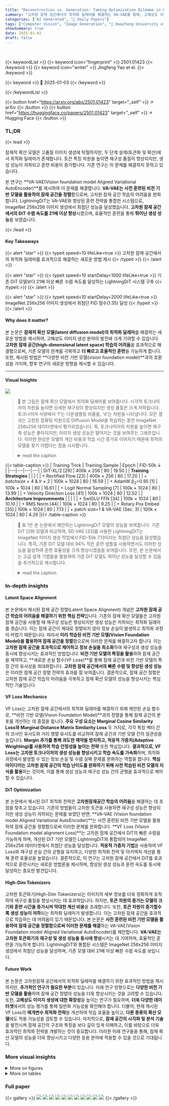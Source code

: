 ```yaml
---
title: "Reconstruction vs. Generation: Taming Optimization Dilemma in Latent Diffusion Models"
summary: "고차원 잠재 공간에서의 최적화 딜레마를 해결하는 VA-VAE를 통해, 고해상도 이미지 생성에서 최첨단 성능을 달성!"
categories: ["AI Generated", "🤗 Daily Papers"]
tags: ["Computer Vision", "Image Generation", "🏢 Huazhong University of Science and Technology",]
showSummary: true
date: 2025-01-02
draft: false
---
```


<br>

{{< keywordList >}}
{{< keyword icon="fingerprint" >}} 2501.01423 {{< /keyword >}}
{{< keyword icon="writer" >}} Jingfeng Yao et el. {{< /keyword >}}
 
{{< keyword >}} 🤗 2025-01-03 {{< /keyword >}}
 
{{< /keywordList >}}

{{< button href="https://arxiv.org/abs/2501.01423" target="_self" >}}
↗ arXiv
{{< /button >}}
{{< button href="https://huggingface.co/papers/2501.01423" target="_self" >}}
↗ Hugging Face
{{< /button >}}




### TL;DR


{{< lead >}}

잠재적 확산 모델은 고품질 이미지 생성에 탁월하지만, 두 단계 설계(토큰화 및 확산)에서 최적화 딜레마가 존재합니다. 토큰 특징 차원을 높이면 재구성 품질이 향상되지만, 생성 성능이 저하되고 훈련 비용이 증가합니다. 기존 연구는 이 문제를 해결하지 못하고 있습니다.

본 연구는 **VA-VAE(Vision foundation model Aligned Variational AutoEncoder)**를 제시하여 이 문제를 해결합니다.  **VA-VAE는 사전 훈련된 비전 기반 모델을 활용하여 잠재 공간을 정렬**함으로써, 고차원 잠재 공간 학습의 어려움을 완화합니다. LightningDiT는 VA-VAE와 향상된 훈련 전략을 통합한 시스템으로, ImageNet 256x256 이미지 생성에서 최첨단 성능을 달성했습니다.  **고차원 잠재 공간에서의 DiT 수렴 속도를 21배 이상 향상**시켰으며, 효율적인 훈련을 통해 **뛰어난 생성 성능**을 보였습니다.

{{< /lead >}}


#### Key Takeaways

{{< alert "star" >}}
{{< typeit speed=10 lifeLike=true >}} 고차원 잠재 공간에서의 최적화 딜레마를 효과적으로 해결하는 새로운 방법 제시 {{< /typeit >}}
{{< /alert >}}

{{< alert "star" >}}
{{< typeit speed=10 startDelay=1000 lifeLike=true >}} 기존 DiT 모델보다 21배 이상 빠른 수렴 속도를 달성하는 LightningDiT 시스템 구축 {{< /typeit >}}
{{< /alert >}}

{{< alert "star" >}}
{{< typeit speed=10 startDelay=2000 lifeLike=true >}} ImageNet 256x256 이미지 생성에서 최첨단 FID 점수(1.35) 달성 {{< /typeit >}}
{{< /alert >}}

#### Why does it matter?
본 논문은 **잠재적 확산 모델(latent diffusion model)의 최적화 딜레마**를 해결하는 새로운 방법을 제시하여, 고해상도 이미지 생성 분야의 발전에 크게 기여할 수 있습니다. **고차원 잠재 공간(high-dimensional latent space) 학습의 어려움**을 효과적으로 해결함으로써, 기존 모델의 한계를 극복하고 **더 빠르고 효율적인 훈련**을 가능하게 합니다. 또한, 제시된 방법은 **다양한 비전 기반 모델(vision foundation model)**과의 호환성을 가지며, 향후 연구의 새로운 방향을 제시할 수 있습니다.

------
#### Visual Insights



![](https://arxiv.org/html/2501.01423/x1.png)

> 🔼 본 그림은 잠재 확산 모델에서 최적화 딜레마를 보여줍니다. 시각적 토크나이저의 차원을 늘리면 상세한 재구성이 향상되지만 생성 품질은 크게 저하됩니다.  토크나이저 사양에서 'f'는 다운샘플링 비율을, 'd'는 차원을 나타냅니다. 모든 결과는 고정된 컴퓨팅 자원으로 Diffusion Model을 학습하는 동안 ImageNet 256x256 데이터셋에서 평가되었습니다.  즉, 토크나이저의 차원을 높이면 재구축 성능은 좋아지지만, 이미지 생성 성능은 떨어지는 것을 보여주는 그래프입니다.  이러한 현상은 모델의 계산 비용과 학습 시간 증가로 이어지기 때문에 최적의 모델을 찾기 어렵다는 점을 시사합니다.
> <details>
> <summary>read the caption</summary>
> Figure 1: Optimization dilemma within latent diffusion models. In latent diffusion models, increasing the dimension of the visual tokenizer enhances detail reconstruction but significantly reduces generation quality. (In tokenizer specification, “f” and “d” represent the downsampling rate and dimension, respectively. All results are evaluated on ImageNet 256×\times×256 dataset with a fixed compute budget during diffusion model training.)
> </details>





{{< table-caption >}}
| Training Trick | Training Sample | Epoch | FID-50k ↓ | 
|---|---|---|---| 
| DiT-XL/2 [29] | 400k × 256 | 80 | 19.50 | 
| **Training Strategies** |  |  |  | 
| + Rectified Flow [23] | 400k × 256 | 80 | 17.20 | 
| + *batchsize* × 4 & *lr* × 2 | 100k × 1024 | 80 | 16.59 | 
| + AdamW β<sub>2</sub>=0.95 [1] | 100k × 1024 | 80 | 16.61 | 
| + Logit Normal Sampling [7] | 100k × 1024 | 80 | 13.99 | 
| + Velocity Direction Loss [41] | 100k × 1024 | 80 | 12.52 | 
| **Architecture Improvements** |  |  |  | 
| + SwiGLU FFN [34] | 100k × 1024 | 80 | 10.10 | 
| + RMS Norm [44] | 100k × 1024 | 80 | 9.25 | 
| + Rotary Pos Embed [35] | 100k × 1024 | 80 | 7.13 | 
| + patch size=1 & VA-VAE (Sec. 3) | 100k × 1024 | 80 | 4.29 |{{< /table-caption >}}

> 🔼 표 1은 본 논문에서 제안하는 LightningDiT 모델의 성능을 보여줍니다. 기존 DiT [29] 모델과 비교하여, SD-VAE [33]를 사용한 LightningDiT는 ImageNet 이미지 생성 작업에서 FID-50k 7.13이라는 최첨단 성능을 달성했습니다. 특히, 기존 DiT 모델 대비 94% 적은 훈련 샘플을 사용하면서도 이러한 성능을 달성하여 훈련 효율성을 크게 향상시켰음을 보여줍니다. 또한, 본 논문에서는 고급 설계 기법들을 활용하여 기존 DiT 모델도 뛰어난 성능을 달성할 수 있음을 추가적으로 제시합니다.
> <details>
> <summary>read the caption</summary>
> Table 1: Performance of LightningDiT. With SD-VAE [33], LightningDiT achieves FID-50k=7.13 on ImageNet class-conditional generation, using 94% fewer training samples compared to the original DiT [29]. We show that the original DiT can also achieve exceptional performance by leveraging advanced design techniques.
> </details>





### In-depth insights


#### Latent Space Alignment
본 논문에서 제시된 잠재 공간 정렬(Latent Space Alignment) 개념은 **고차원 잠재 공간 학습의 어려움을 해결하기 위한 핵심 전략**입니다. 기존의 잠재 확산 모델들은 고차원 잠재 공간을 사용할 때 재구성 성능은 향상되지만 생성 성능은 저하되는 최적화 딜레마를 겪습니다. 이는 잠재 공간이 제대로 정렬되지 않아 정보 손실이 발생하고 최적화 과정이 어렵기 때문입니다. 따라서 **미리 학습된 비전 기반 모델(Vision Foundation Model)을 활용하여 잠재 공간을 정렬**함으로써 이러한 문제를 해결하고자 합니다. 이는 **고차원 잠재 공간을 효과적으로 제어하고 정보 손실을 최소화**하여 재구성과 생성 성능을 동시에 향상시키는 효과적인 방법입니다.  **비전 기반 모델의 특징을 활용**하여 잠재 공간을 제약하고,  **새로운 손실 함수(VF Loss)**를 통해 잠재 공간과 비전 기반 모델의 특징 간의 유사성을 최대화합니다.  **고차원 잠재 공간에서의 빠른 수렴 및 향상된 생성 성능**은 이러한 잠재 공간 정렬 전략의 효과를 잘 보여줍니다.  결론적으로, 잠재 공간 정렬은 고차원 잠재 공간 학습의 어려움을 극복하고 잠재 확산 모델의 성능을 향상시키는 핵심적인 기술입니다.

#### VF Loss Mechanics
VF Loss는 고차원 잠재 공간에서의 최적화 딜레마를 해결하기 위해 제안된 손실 함수로, **비전 기반 모델(Vision Foundation Model)**과의 정렬을 통해 잠재 공간의 분포를 개선하는 데 중점을 둡니다.  **주요 구성 요소는 Marginal Cosine Similarity Loss와 Marginal Distance Matrix Similarity Loss** 두 가지로, 각각 특징 벡터 간의 코사인 유사도와 거리 행렬 유사도를 비교하여 잠재 공간과 기반 모델 간의 일관성을 높입니다. **Margin 추가를 통해 과도한 제약을 방지하고, 적응적 가중치(Adaptive Weighting)를 사용하여 학습 안정성을 높이는 전략** 또한 핵심입니다.  **결과적으로, VF Loss는 고차원 토크나이저의 생성 성능을 향상시키고 학습 속도를 가속화**하며, 최적화 과정에서 발생할 수 있는 정보 손실 및 수렴 실패 문제를 완화하는 역할을 합니다.  **핵심 아이디어는 고차원 잠재 공간의 학습 난이도를 완화하기 위해 사전 학습된 비전 모델의 지식을 활용**하는 것이며, 이를 통해 생성 성능과 재구성 성능 간의 균형을 효과적으로 제어할 수 있습니다.

#### DiT Optimization
본 논문에서 제시된 DiT 최적화 전략은 **고차원잠재공간 학습의 어려움**을 해결하는 데 초점을 맞추고 있습니다. 기존의 방법들이 고차원 토큰을 사용하면 재구성 성능은 향상되지만 생성 성능이 저하되는 문제를 보였던 반면, **VA-VAE (Vision foundation model Aligned Variational AutoEncoder)**는 사전 훈련된 비전 기반 모델을 활용하여 잠재 공간을 정렬함으로써 이러한 문제를 완화합니다.  **VF Loss (Vision Foundation model alignment Loss)**는 고차원 잠재 공간에서 DiT의 빠른 수렴을 가능하게 하며, 개선된 DiT 기반 모델인 LightningDiT와 통합되어 ImageNet 256x256 데이터셋에서 최첨단 성능을 달성합니다. **적응적 가중치 기법**을 사용하여 VF Loss와 재구성 손실 간의 균형을 유지하고, 다양한 최적화 전략 및 아키텍처 개선을 통해 훈련 효율성을 높였습니다.  결론적으로, 이 연구는 고차원 잠재 공간에서 DiT를 효과적으로 훈련시키는 새로운 방법론을 제시하며, 향상된 생성 성능과 훈련 속도를 동시에 달성하는 중요한 발견입니다.

#### High-Dim Tokenizers
고차원 토큰화기(High-Dim Tokenizers)는 이미지의 세부 정보를 더욱 정확하게 포착하여 재구성 품질을 향상시키는 데 효과적입니다. 하지만, **토큰 차원의 증가는 모델의 크기와 훈련 시간을 증가시켜 막대한 계산 비용**을 초래합니다. 또한, **토큰 차원이 증가할수록 생성 성능이 저하**되는 최적화 딜레마가 발생합니다. 이는 고차원 잠재 공간을 효과적으로 학습하는 데 어려움이 있기 때문입니다. 본 논문은 **사전 훈련된 비전 기반 모델을 활용하여 잠재 공간을 정렬함으로써 이러한 문제를 해결**하는 VA-VAE(Vision Foundation model Aligned Variational AutoEncoder)를 제안합니다.  **VA-VAE는 고차원 토큰화기의 재구성 및 생성 성능을 동시에 향상**시키는 데 기여하며, 효율적인 훈련을 가능하게 합니다.  LightningDiT와 통합된 시스템은 ImageNet 256x256 이미지 생성에서 최첨단 성능을 달성하며, 기존 모델 대비 21배 이상 빠른 수렴 속도를 보입니다.

#### Future Work
본 논문은 고차원잠재 공간에서의 최적화 딜레마를 해결하기 위한 효과적인 방법을 제시하지만, **추가적인 연구가 필요한 부분**이 있습니다.  미래 연구 방향으로는 **다양한 비전 기반 모델을 활용**하여 잠재 공간 정렬의 성능을 더욱 향상시키는 것을 고려할 수 있습니다. 또한, **고해상도 이미지 생성에 대한 확장성**을 높이는 연구가 필요하며,  **더욱 다양한 데이터셋**에서의 성능 평가를 통해 일반화 가능성을 확인해야 합니다.  더불어, 현재 제시된 VF Loss의 **매개변수 최적화 전략**을 개선하여 학습 효율을 높이고, **다른 종류의 확산 모델**에도 적용 가능성을 검토할 수 있습니다.  마지막으로, **잠재 공간의 시각화 및 분석 기술**을 발전시켜 잠재 공간의 구조와 특징을 보다 깊이 있게 이해하고, 이를 바탕으로  더욱 효과적인 최적화 전략을 개발하는 것이 중요합니다. 이러한 미래 연구들을 통해, 잠재 확산 모델의 성능을 더욱 향상시키고 다양한 응용 분야에 적용할 수 있을 것으로 기대됩니다.


### More visual insights

<details>
<summary>More on figures
</summary>


![](https://arxiv.org/html/2501.01423/x2.png)

> 🔼 이 그림은 잠재 확산 모델의 재구성-생성 경계면을 보여줍니다. 고차원 잠재 공간에서 VA-VAE(Vision Foundation model Aligned Variational AutoEncoder)는 특징 분포를 개선합니다.  비전 기반 모델과의 정렬을 통해 재구성과 생성 간의 경계면을 확장하여, 고차원 잠재 공간에서도 양쪽 성능을 동시에 향상시킬 수 있음을 시각적으로 보여줍니다.  즉, 기존 모델들은 재구성 성능을 높이면 생성 성능이 떨어지는 trade-off를 보였으나, VA-VAE는 이러한 제약을 극복하고 양쪽 성능을 모두 향상시킬 수 있음을 의미합니다.
> <details>
> <summary>read the caption</summary>
> Figure 2: Reconstruction-generation frontier of latent diffusion models. VA-VAE improves the feature distribution of high-dimensional latent. Through alignment with vision foundation models, we expand the frontier between reconstruction and generation in latent diffusion models.
> </details>



![](https://arxiv.org/html/2501.01423/x3.png)

> 🔼 그림 3은 제안된 비전 기반 모델 정렬 VAE(VA-VAE)의 개념도를 보여줍니다. 고차원 시각 토큰화기를 학습시킬 때, 미리 학습된 비전 기반 모델(예: DINOv2, MAE)을 활용하여 잠재 공간을 제어함으로써 재구성과 생성 성능 간의 최적화 딜레마를 완화하고 생성 성능을 향상시키는 방법을 나타냅니다.  고차원 시각 토큰화기는 높은 해상도 이미지를 효과적으로 압축하고 재구성할 수 있지만,  학습 과정에서 정보 손실이 발생하여 생성 성능이 저하되는 문제점이 있습니다.  VA-VAE는 사전 학습된 비전 기반 모델의 지식을 활용하여, 고차원 잠재 공간을 효과적으로 학습하고 생성 성능을 향상시켜 이러한 문제를 해결합니다.  이 그림은 VA-VAE의 아키텍처와 비전 기반 모델을 활용한 학습 과정을 시각적으로 보여주며, 각 구성 요소의 역할과 상호 작용을 명확히 설명합니다.
> <details>
> <summary>read the caption</summary>
> Figure 3: The proposed Vision foundation model Aligned VAE (VA-VAE). Vision foundation models are used to guide the training of high-dimensional visual tokenizers, effectively mitigating the optimization dilemma and improve generation performance.
> </details>



![](https://arxiv.org/html/2501.01423/x4.png)

> 🔼 그림 4(a)는 서로 다른 토크나이저(f16d32, f16d64)를 사용하여 LightningDiT-B 모델을 ImageNet 256 해상도에서 160 에폭 동안 학습시킨 결과를 보여줍니다. VF 손실(Vision Foundation model alignment Loss)을 적용했을 때, 적용하지 않았을 때에 비해 FID(Fréchet Inception Distance) 값이 훨씬 빠르게 감소하는 것을 확인할 수 있습니다. 이는 VF 손실이 수렴 속도를 최대 2.7배까지 향상시킨다는 것을 의미합니다.  f16d32 토크나이저의 경우 VF loss (DINOv2)를 사용했을 때 FID가 약 2.54배 빠르게 감소했고, f16d64 토크나이저의 경우 약 2.76배 빠르게 감소했습니다.
> <details>
> <summary>read the caption</summary>
> (a)
> </details>



![](https://arxiv.org/html/2501.01423/x5.png)

> 🔼 그림 (b)는 다양한 토크나이저(f16d32, f16d64)를 사용하여 LightningDiT-B 모델을 160 에폭 동안 ImageNet 256 해상도에서 학습시킨 결과를 보여줍니다. VF 손실(VF Loss)을 적용했을 때, VF Loss를 적용하지 않았을 때보다 훨씬 빠르게 수렴하는 것을 보여줍니다. f16d64 토크나이저의 경우 VF Loss 적용 시 최대 2.7배의 속도 향상을 보였습니다. 이는 고차원 토크나이저를 사용하는 경우 VF Loss가 수렴 속도를 크게 개선한다는 것을 의미합니다.
> <details>
> <summary>read the caption</summary>
> (b)
> </details>



![](https://arxiv.org/html/2501.01423/x6.png)

> 🔼 그림 (c)는 다양한 토크나이저 크기(차원)에서 VF Loss(Vision Foundation model alignment Loss)의 확장성을 보여줍니다.  x축은 DiT(Diffusion Transformer) 모델의 크기(십억 매개변수)를 로그 스케일로 나타내고, y축은 FID(Fréchet Inception Distance) 점수를 나타냅니다.  여러 토크나이저 크기(f16d16, f16d32, f16d64)에 대해, VF Loss를 사용한 경우와 사용하지 않은 경우의 FID 점수를 비교하여, VF Loss가 고차원 토크나이저에서도 더 작은 모델 크기로 높은 성능을 달성할 수 있음을 시각적으로 보여줍니다.  즉, VF Loss를 통해 고차원 토크나이저의 확장성 문제를 효과적으로 해결함으로써,  더 적은 매개변수로도 우수한 이미지 생성 성능을 얻을 수 있음을 보여줍니다.  특히, 모델 크기가 커짐에 따라 VF Loss의 효과가 더욱 두드러지는 것을 확인할 수 있습니다.
> <details>
> <summary>read the caption</summary>
> (c)
> </details>



![](https://arxiv.org/html/2501.01423/x7.png)

> 🔼 그림 4는 VF Loss(Vision Foundation model alignment Loss)가 Latent Diffusion Model의 학습 속도를 향상시키고 모델의 확장성을 개선하는 효과를 보여줍니다. (a)와 (b)는 서로 다른 토크나이저를 사용하여 ImageNet 256 해상도에서 LightningDiT-B 모델을 160 에폭 동안 학습시킨 결과를 보여줍니다. VF Loss를 적용한 경우, 최대 2.7배까지 학습 속도가 향상되는 것을 확인할 수 있습니다. (c)는 고차원 토크나이저를 사용하는 생성 모델에서 VF Loss가 필요한 파라미터의 수를 줄여 확장성을 개선하는 효과를 보여줍니다.
> <details>
> <summary>read the caption</summary>
> Figure 4: (a)&(b) VF Loss Improves Convergence. We train LightningDiT-B for 160 epochs on ImageNet at 256 resolution using different tokenizers. The VF loss significantly accelerates convergence, with a maximum speedup of up to 2.7 times. (c) VF Loss Improves Scalability. VF loss reduces the need for large parameters in generative models of high-dimensional tokenizer, enabling better scalability.
> </details>



![](https://arxiv.org/html/2501.01423/x8.png)

> 🔼 이 그림은 논문에서 제안된 VA-VAE와 LightningDiT-XL 모델을 사용하여 ImageNet 256x256 해상도의 이미지를 생성한 결과를 보여줍니다.  다양한 종류의 이미지들이 생성되었으며, 모델의 이미지 생성 능력을 시각적으로 보여주는 역할을 합니다.  각 이미지는 모델이 얼마나 다양하고 사실적인 이미지를 생성할 수 있는지 보여주는 예시입니다.
> <details>
> <summary>read the caption</summary>
> Figure 5: Visualization Results. We visualize our latent diffusion system with proposed VA-VAE together with LightningDiT-XL trained on ImageNet 256×256256256256\times 256256 × 256 resolution.
> </details>



</details>




<details>
<summary>More on tables
</summary>


{{< table-caption >}}
| Tokenizer | Spec. | Reconstruction Performance |  |  |  | Generation Performance (FID-10K)↓ |  |  | 
|---|---|---|---|---|---|---|---|---| 
| **Tokenizer** | **Spec.** | **rFID↓** | **PSNR↑** | **LPIPS↓** | **SSIM↑** | **LightningDiT-B** | **LightningDiT-L** | **LightningDiT-XL** | 
| LDM [33] |  | 0.49 | 26.10 | 0.132 | 0.72 | 16.24 | 9.49 | 8.28 | 
| LDM+VF loss (MAE) [15] |  | 0.51 | 26.01 | 0.137 | 0.71 | 16.86 (+0.62) | 10.93 (+1.44) | 9.19 (+0.91) | 
| LDM+VF loss (DINOv2) [28] |  | 0.55 | 25.29 | 0.147 | 0.69 | 15.79 (-0.45) | 10.02 (+0.53) | 8.71 (+0.43) | 
| LDM [33] |  | 0.26 | 28.59 | 0.089 | 0.80 | 22.62 | 12.86 | 10.92 | 
| LDM+VF loss (MAE) [15] |  | 0.28 | 28.33 | 0.091 | 0.80 | 19.89 (-2.73) | 11.51 (-1.35) | 9.92 (-1.00) | 
| LDM+VF loss (DINOv2) [28] |  | 0.28 | 27.96 | 0.096 | 0.79 | 15.82 (-6.80) | 9.82 (-3.04) | 8.22 (-2.70) | 
| LDM [33] |  | 0.17 | 31.03 | 0.055 | 0.88 | 36.83 | 20.73 | 17.24 | 
| LDM+VF loss (MAE) [15] |  | 0.15 | 31.03 | 0.054 | 0.87 | 23.58 (-13.25) | 14.40 (-6.33) | 11.69 (-5.55) | 
| LDM+VF loss (DINOv2) [28] |  | 0.14 | 30.71 | 0.055 | 0.87 | 24.00 (-12.83) | 14.95 (-5.78) | 11.98 (-5.26) | {{< /table-caption >}}
> 🔼 표 2는 VF 손실이 생성 성능을 향상시키는 방법을 보여줍니다.  f16d16 토크나이저 사양은 널리 사용됩니다 [33, 21]. 차원이 증가함에 따라 재구성 성능은 향상되지만 생성 품질은 저하되는 것을 알 수 있습니다. 이는 잠재 확산 프레임워크 내의 최적화 딜레마를 강조합니다.  VF 손실은 재구성 성능에 거의 영향을 미치지 않으면서 고차원 토크나이저의 생성 성능을 크게 향상시킵니다.
> <details>
> <summary>read the caption</summary>
> Table 2: VF loss Improves Generation Performance. The f16d16 tokenizer specification is widely used [33, 21]. As dimensionality increases, we observe that (1) higher dimensions improve reconstruction but reduce generation quality, highlighting an optimization dilemma within the latent diffusion framework; (2) VF Loss significantly enhances generative performance in high-dimensional tokenizers with minimal impact on reconstruction.
> </details>

{{< table-caption >}}
| Method | Tokenizer | rFID | gFID | #params | sFID | IS | Pre. | Rec. | gFID | sFID | IS | Pre. | Rec. |
|---|---|---|---|---|---|---|---|---|---|---|---|---|---|---|
| **AutoRegressive (AR)** |  |  |  |  |  |  |  |  |  |  |  |  |  |
| MaskGIT [2] | MaskGiT | 2.28 | 555 | 227M | 6.18 | - | 182.1 | 0.80 | 0.51 | - | - | - | - |
| LlamaGen [36] | VQGAN† | 0.59 | 300 | 3.1B | 9.38 | 8.24 | 112.9 | 0.69 | 0.67 | 2.18 | 5.97 | 263.3 | 0.81 | 0.58 |
| VAR [38] | - | - | 350 | 2.0B | - | - | - | - | - | 1.80 | - | 365.4 | 0.83 | 0.57 |
| MagViT-v2 [42] | - | - | 1080 | 307M | 3.65 | - | 200.5 | - | - | 1.78 | - | 319.4 | - | - |
| MAR [21] | LDM† | 0.53 | 800 | 945M | 2.35 | - | 227.8 | 0.79 | 0.62 | 1.55 | - | 303.7 | 0.81 | 0.62 |
| **Latent Diffusion Models** |  |  |  |  |  |  |  |  |  |  |  |  |  |
| MaskDiT [45] | SD-VAE [33] | 0.61 | 1600 | 675M | 5.69 | 10.34 | 177.9 | 0.74 | 0.60 | 2.28 | 5.67 | 276.6 | 0.80 | 0.61 |
| DiT [29] | SD-VAE [33] | 0.61 | 1400 | 675M | 9.62 | 6.85 | 121.5 | 0.67 | 0.67 | 2.27 | 4.60 | 278.2 | 0.83 | 0.57 |
| SiT [26] | SD-VAE [33] | 0.61 | 1400 | 675M | 8.61 | 6.32 | 131.7 | 0.68 | 0.67 | 2.06 | 4.50 | 270.3 | 0.82 | 0.59 |
| FasterDiT [41] | SD-VAE [33] | 0.61 | 400 | 675M | 7.91 | 5.45 | 131.3 | 0.67 | 0.69 | 2.03 | 4.63 | 264.0 | 0.81 | 0.60 |
| MDT [11] | SD-VAE [33] | 0.61 | 1300 | 675M | 6.23 | 5.23 | 143.0 | 0.71 | 0.65 | 1.79 | 4.57 | 283.0 | 0.81 | 0.61 |
| MDTv2 [12] | SD-VAE [33] | 0.61 | 1080 | 675M | - | - | - | - | - | 1.58 | 4.52 | 314.7 | 0.79 | 0.65 |
| REPA [43] |  |  | 800 | 675M | 5.90 | - | - | - | - | 1.42 | 4.70 | 305.7 | 0.80 | 0.65 |
| LightningDiT | VA-VAE | 0.28 | 64 | 675M | 5.14 | 4.22 | 130.2 | 0.76 | 0.62 | 2.11 | 4.16 | 252.3 | 0.81 | 0.58 |
|  | VA-VAE | 0.28 | 800 | 675M | 2.17 | 4.36 | 205.6 | 0.77 | 0.65 | 1.35 | 4.15 | 295.3 | 0.79 | 0.65 |{{< /table-caption >}}
> 🔼 표 3은 ImageNet 256x256 데이터셋에서 다양한 방법들을 사용하여 측정된 시스템 성능을 비교한 표입니다.  본 논문에서 제안하는 잠재 확산 모델(LightningDiT + VA-VAE)은 rFID 0.28, FID 1.35라는 최첨단 성능을 달성했습니다. 특히, 기존의 DiT [29] 와 SiT [26] 모델과 비교했을 때, 단 64번의 학습 에폭만으로도 FID 지표에서 더 나은 성능을 보였으며, 이는 기존 모델보다 21.8배 빠른 수렴 속도를 의미합니다.  표에는 재구성 성능(rFID, PSNR, LPIPS, SSIM)과 생성 성능(gFID, IS, Pre, Rec)을 포함하여 다양한 지표가 제시되어 있습니다. CFG(Classifier-Free Guidance)를 사용한 경우와 사용하지 않은 경우의 성능 차이도 비교 분석되어 있습니다.  각 모델의 매개변수 수(params), 학습에 사용된 에폭 수(Epoches)와 매개변수 수(params)도 함께 제시하여 모델의 복잡도 및 학습 효율성을 비교 분석할 수 있도록 돕고 있습니다.
> <details>
> <summary>read the caption</summary>
> Table 3: System-Level Performance on ImageNet 256×\times×256. Our latent diffusion system achieves state-of-the-art performance with rFID=0.28 and FID=1.35. Besides, our LightningDiT together with VA-VAE surpasses DiT [29] and SiT [26] in FID within only 64 training epochs, demonstrating a 21.8 ×\times× faster convergence.
> </details>

{{< table-caption >}}
| Model Type | rFID ↓ | PSNR ↑ | LPIPS ↓ | SSIM ↑ | gFID ↓ |
|---|---|---|---|---|---| 
| naive | 0.26 | 28.59 | 0.089 | 0.80 | 22.62 |
| DINOv2 [28] | 0.28 | 27.96 | 0.096 | 0.79 | 15.82 |
| MAE [15] | 0.28 | 28.33 | 0.091 | 0.80 | 19.89 |
| SAM [18] | 0.26 | 28.31 | 0.091 | 0.80 | 19.80 |
| CLIP [32] | 0.33 | 28.39 | 0.091 | 0.80 | 18.93 |{{< /table-caption >}}
> 🔼 이 표는 다양한 Vision Foundation Model(VFM)을 사용하여 VF Loss(Vision Foundation model alignment Loss)의 생성 성능에 미치는 영향을 평가한 결과를 보여줍니다.  실험은  f16d32 토크나이저를 50 에폭 동안 학습시키고, 각각의 VFM을 사용하여 LightningDiT-B를 160 에폭 동안 학습시켜 수행되었습니다.  표에서 확인할 수 있듯이, DINOv2가 가장 높은 생성 성능(가장 낮은 gFID)을 달성했습니다.  이는 DINOv2가 다른 VFM에 비해 더 나은 latent space 정렬을 제공함을 시사합니다.
> <details>
> <summary>read the caption</summary>
> Table 4: Ablation on Foundation Models. We evaluate the impact of different VF losses on generative performance. Our results show that DINOv2 achieves the highest generative performance.
> </details>

{{< table-caption >}}
| Loss Type | rFID↓ | PSNR↑ | LPIPS↓ | SSIM↑ | gFID↓ |
|---|---|---|---|---|---| 
| NaN | 0.26 | 28.59 | 0.089 | 0.80 | 22.62 |
| full | 0.28 | 27.96 | 0.096 | 0.79 | 15.82 |
| -mcos loss | 0.27 | 28.52 | 0.090 | 0.80 | 21.87 |
| -mdistmat loss | 0.27 | 28.24 | 0.090 | 0.80 | 17.74 |
| -margin | 0.27 | 28.07 | 0.093 | 0.79 | 17.77 |{{< /table-caption >}}
> 🔼 이 표는 LightningDiT-B 모델을 사용하여 VF 손실 공식의 여러 구성에 대한 생성 성능 지표를 비교 분석한 결과를 보여줍니다.  구체적으로, 마진 코사인 유사도 손실(mcos), 마진 거리 행렬 유사도 손실(mdistmat), 마진 값을 제거한 경우의 재구성 및 생성 성능(rFID, PSNR, LPIPS, SSIM, gFID) 변화를 보여주어 각 구성 요소의 효과를 분석합니다.  LightningDiT-B 모델은 본 논문에서 제시된 향상된 DiT 기본 모델입니다.
> <details>
> <summary>read the caption</summary>
> Table 5: Ablation Study of VF Loss Formulations: Comparison of different configurations on generative performance metrics using LightningDiT-B.
> </details>

{{< table-caption >}}
| Tokenizer | VF Loss | density ↓ | gini coefficient ↓ | normalized entropy ↑ | gFID (DiT-B) ↓ |
|---|---|---|---|---|---| 
| _f16d32_ | NaN | 0.263 | 0.145 | 0.995 | 22.62 |
|  | MAE | 0.193 | 0.101 | 0.997 | 19.89 |
|  | **DINOv2** | **0.178** | **0.096** | **0.998** | **15.82** |
| _f16d64_ | NaN | 0.296 | 0.166 | 0.994 | 36.83 |
|  | MAE | 0.256 | 0.143 | 0.995 | **23.58** |
|  | **DINOv2** | **0.251** | **0.141** | **0.996** | 24.00 |{{< /table-caption >}}
> 🔼 표 6은 특징 분포의 균일성을 평가하고, 그 결과를 바탕으로 특징 분포의 균일성과 생성 성능 간의 상관관계를 분석한 내용을 보여줍니다.  단순히 캡션에 제시된 내용보다 자세히 설명하면,  다양한 토크나이저(f16d32, f16d64)와 VF Loss 적용 여부에 따른 잠재 공간의 분포 균일성을 t-SNE 기법을 통해 시각화하고, KDE(Kernel Density Estimation)을 이용하여 균일성 지표(표준편차, 지니 계수)를 계산했습니다.  이를 통해 생성 성능 지표인 gFID와의 관계를 분석하여, 잠재 공간의 분포가 균일할수록 생성 성능이 향상될 가능성이 있음을 제시합니다.
> <details>
> <summary>read the caption</summary>
> Table 6: Relationship between uniformity and generative performance: We evaluate the uniformity of feature distribution. Results indicate a possible positive correlation between the uniformity of feature distribution and generative performance.
> </details>

</details>




### Full paper

{{< gallery >}}
<img src="paper_images/1.png" class="grid-w50 md:grid-w33 xl:grid-w25" />
<img src="paper_images/2.png" class="grid-w50 md:grid-w33 xl:grid-w25" />
<img src="paper_images/3.png" class="grid-w50 md:grid-w33 xl:grid-w25" />
<img src="paper_images/4.png" class="grid-w50 md:grid-w33 xl:grid-w25" />
<img src="paper_images/5.png" class="grid-w50 md:grid-w33 xl:grid-w25" />
<img src="paper_images/6.png" class="grid-w50 md:grid-w33 xl:grid-w25" />
<img src="paper_images/7.png" class="grid-w50 md:grid-w33 xl:grid-w25" />
<img src="paper_images/8.png" class="grid-w50 md:grid-w33 xl:grid-w25" />
<img src="paper_images/9.png" class="grid-w50 md:grid-w33 xl:grid-w25" />
<img src="paper_images/10.png" class="grid-w50 md:grid-w33 xl:grid-w25" />
<img src="paper_images/11.png" class="grid-w50 md:grid-w33 xl:grid-w25" />
{{< /gallery >}}